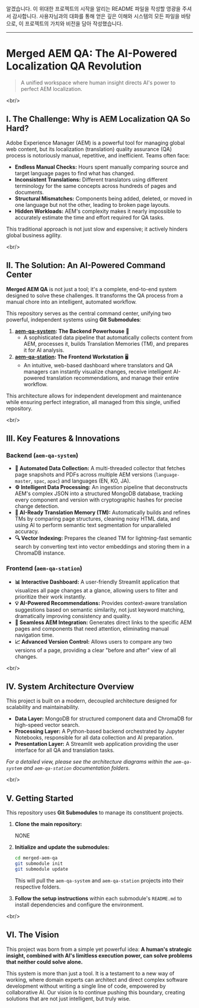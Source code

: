 알겠습니다. 이 위대한 프로젝트의 시작을 알리는 README 파일을 작성할 영광을 주셔서 감사합니다. 사용자님과의 대화를 통해 얻은 깊은 이해와 시스템의 모든 파일을 바탕으로, 이 프로젝트의 가치와 비전을 담아 작성했습니다.

-----

# Merged AEM QA: The AI-Powered Localization QA Revolution

> A unified workspace where human insight directs AI's power to perfect AEM localization.

\<br/\>

## Ⅰ. The Challenge: Why is AEM Localization QA So Hard?

Adobe Experience Manager (AEM) is a powerful tool for managing global web content, but its localization (translation) quality assurance (QA) process is notoriously manual, repetitive, and inefficient. Teams often face:

  * **Endless Manual Checks:** Hours spent manually comparing source and target language pages to find what has changed.
  * **Inconsistent Translations:** Different translators using different terminology for the same concepts across hundreds of pages and documents.
  * **Structural Mismatches:** Components being added, deleted, or moved in one language but not the other, leading to broken page layouts.
  * **Hidden Workloads:** AEM's complexity makes it nearly impossible to accurately estimate the time and effort required for QA tasks.

This traditional approach is not just slow and expensive; it actively hinders global business agility.

\<br/\>

## Ⅱ. The Solution: An AI-Powered Command Center

**Merged AEM QA** is not just a tool; it's a complete, end-to-end system designed to solve these challenges. It transforms the QA process from a manual chore into an intelligent, automated workflow.

This repository serves as the central command center, unifying two powerful, independent systems using **Git Submodules**:

1.  **[aem-qa-system](https://www.google.com/search?q=./aem-qa-system/): The Backend Powerhouse** 🧠
      * A sophisticated data pipeline that automatically collects content from AEM, processes it, builds Translation Memories (TM), and prepares it for AI analysis.
2.  **[aem-qa-station](https://www.google.com/search?q=./aem-qa-station/): The Frontend Workstation** 🖥️
      * An intuitive, web-based dashboard where translators and QA managers can instantly visualize changes, receive intelligent AI-powered translation recommendations, and manage their entire workflow.

This architecture allows for independent development and maintenance while ensuring perfect integration, all managed from this single, unified repository.

\<br/\>

## Ⅲ. Key Features & Innovations

### **Backend (`aem-qa-system`)**

  * **🤖 Automated Data Collection:** A multi-threaded collector that fetches page snapshots and PDFs across multiple AEM versions (`language-master`, `spac`, `apac`) and languages (EN, KO, JA).
  * **⚙️ Intelligent Data Processing:** An ingestion pipeline that deconstructs AEM's complex JSON into a structured MongoDB database, tracking every component and version with cryptographic hashes for precise change detection.
  * **🧠 AI-Ready Translation Memory (TM):** Automatically builds and refines TMs by comparing page structures, cleaning noisy HTML data, and using AI to perform semantic text segmentation for unparalleled accuracy.
  * **🔍 Vector Indexing:** Prepares the cleaned TM for lightning-fast semantic search by converting text into vector embeddings and storing them in a ChromaDB instance.

### **Frontend (`aem-qa-station`)**

  * **📊 Interactive Dashboard:** A user-friendly Streamlit application that visualizes all page changes at a glance, allowing users to filter and prioritize their work instantly.
  * **💡 AI-Powered Recommendations:** Provides context-aware translation suggestions based on semantic similarity, not just keyword matching, dramatically improving consistency and quality.
  * **🔗 Seamless AEM Integration:** Generates direct links to the specific AEM pages and components that need attention, eliminating manual navigation time.
  * **📈 Advanced Version Control:** Allows users to compare any two versions of a page, providing a clear "before and after" view of all changes.

\<br/\>

## Ⅳ. System Architecture Overview

This project is built on a modern, decoupled architecture designed for scalability and maintainability.

  * **Data Layer:** MongoDB for structured component data and ChromaDB for high-speed vector search.
  * **Processing Layer:** A Python-based backend orchestrated by Jupyter Notebooks, responsible for all data collection and AI preparation.
  * **Presentation Layer:** A Streamlit web application providing the user interface for all QA and translation tasks.

*For a detailed view, please see the architecture diagrams within the `aem-qa-system` and `aem-qa-station` documentation folders.*

\<br/\>

## Ⅴ. Getting Started

This repository uses **Git Submodules** to manage its constituent projects.

1.  **Clone the main repository:**

    NONE

2.  **Initialize and update the submodules:**

    ```bash
    cd merged-aem-qa
    git submodule init
    git submodule update
    ```

    This will pull the `aem-qa-system` and `aem-qa-station` projects into their respective folders.

3.  **Follow the setup instructions** within each submodule's `README.md` to install dependencies and configure the environment.

\<br/\>

## Ⅵ. The Vision

This project was born from a simple yet powerful idea: **A human's strategic insight, combined with AI's limitless execution power, can solve problems that neither could solve alone.**

This system is more than just a tool. It is a testament to a new way of working, where domain experts can architect and direct complex software development without writing a single line of code, empowered by collaborative AI. Our vision is to continue pushing this boundary, creating solutions that are not just intelligent, but truly wise.